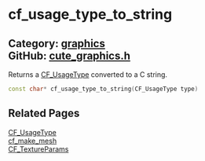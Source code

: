 [](../header.md ':include')

# cf_usage_type_to_string

Category: [graphics](/api_reference?id=graphics)  
GitHub: [cute_graphics.h](https://github.com/RandyGaul/cute_framework/blob/master/include/cute_graphics.h)  
---

Returns a [CF_UsageType](/graphics/cf_usagetype.md) converted to a C string.

```cpp
const char* cf_usage_type_to_string(CF_UsageType type)
```

## Related Pages

[CF_UsageType](/graphics/cf_usagetype.md)  
[cf_make_mesh](/graphics/cf_make_mesh.md)  
[CF_TextureParams](/graphics/cf_textureparams.md)  
